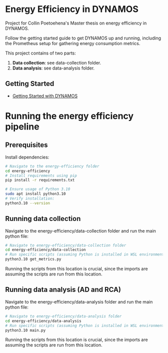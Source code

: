 # Energy Efficiency in DYNAMOS
Project for Collin Poetoehena's Master thesis on energy efficiency in DYNAMOS.

Follow the getting started guide to get DYNAMOS up and running, including the Prometheus setup for gathering energy consumption metrics.

This project contains of two parts:
1. **Data collection**: see data-collection folder.
2. **Data analysis**: see data-analysis folder.

## Getting Started
- [Getting Started with DYNAMOS](docs/getting-started/0_Getting-Started.md)


# Running the energy efficiency pipeline
## Prerequisites
Install dependencies:
```sh
# Navigate to the energy-efficiency folder
cd energy-efficiency
# Install requirements using pip
pip install -r requirements.txt

# Ensure usage of Python 3.10
sudo apt install python3.10
# Verify installation:
python3.10 --version

```

## Running data collection
Navigate to the energy-efficiency/data-collection folder and run the main python file:
```sh
# Navigate to energy-efficiency/data-collection folder
cd energy-efficiency/data-collection
# Run specific scripts (assuming Python is installed in WSL environment and the command is run in a WSL terminal)
python3.10 get_metrics.py
```
Running the scripts from this location is crucial, since the imports are assuming the scripts are run from this location.


## Running data analysis (AD and RCA)
Navigate to the energy-efficiency/data-analysis folder and run the main python file:
```sh
# Navigate to energy-efficiency/data-analysis folder
cd energy-efficiency/data-analysis
# Run specific scripts (assuming Python is installed in WSL environment and the command is run in a WSL terminal)
python3.10 main.py
```
Running the scripts from this location is crucial, since the imports are assuming the scripts are run from this location.